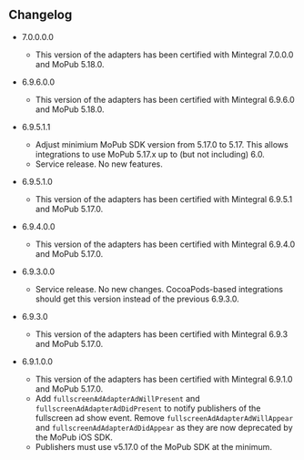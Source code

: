 ## Changelog
* 7.0.0.0.0
   * This version of the adapters has been certified with Mintegral 7.0.0.0 and MoPub 5.18.0.

* 6.9.6.0.0
   * This version of the adapters has been certified with Mintegral 6.9.6.0 and MoPub 5.18.0.

* 6.9.5.1.1
   * Adjust minimium MoPub SDK version from 5.17.0 to 5.17. This allows integrations to use MoPub 5.17.x up to (but not including) 6.0.
   * Service release. No new features. 

* 6.9.5.1.0
   * This version of the adapters has been certified with Mintegral 6.9.5.1 and MoPub 5.17.0.

* 6.9.4.0.0
   * This version of the adapters has been certified with Mintegral 6.9.4.0 and MoPub 5.17.0.

* 6.9.3.0.0
   * Service release. No new changes. CocoaPods-based integrations should get this version instead of the previous 6.9.3.0.

* 6.9.3.0
   * This version of the adapters has been certified with Mintegral 6.9.3 and MoPub 5.17.0.

* 6.9.1.0.0
   * This version of the adapters has been certified with Mintegral 6.9.1.0 and MoPub 5.17.0.
   * Add `fullscreenAdAdapterAdWillPresent` and `fullscreenAdAdapterAdDidPresent` to notify publishers of the fullscreen ad show event. Remove `fullscreenAdAdapterAdWillAppear` and  `fullscreenAdAdapterAdDidAppear` as they are now deprecated by the MoPub iOS SDK.
   * Publishers must use v5.17.0 of the MoPub SDK at the minimum.
